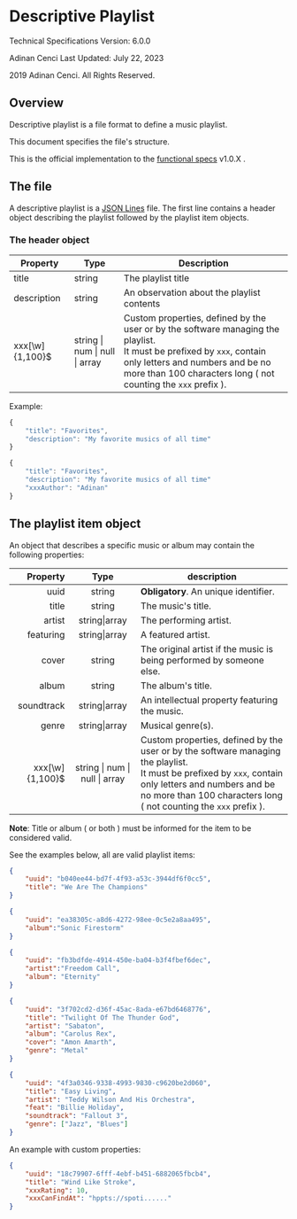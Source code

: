 # Descriptive Playlist

Technical Specifications
Version: 6.0.0

Adinan Cenci
Last Updated: July 22, 2023

2019 Adinan Cenci. All Rights Reserved. 

## Overview

Descriptive playlist is a file format to define a music playlist.

This document specifies the file's structure. 

This is the official implementation to the [functional specs](https://github.com/adinan-cenci/descriptive-playlist-definition/blob/master/functional-specifications.md) v1.0.X .

## The file

A descriptive playlist is a [JSON Lines](https://jsonlines.org/) file. The first line contains a header object describing the playlist followed by the playlist item objects. 

### The header object

| Property        | Type                           | Description                                                                                                                                                                                                                    |
| --------------- | ------------------------------ | ------------------------------------------------------------------------------------------------------------------------------------------------------------------------------------------------------------------------------ |
| title           | string                         | The playlist title                                                                                                                                                                                                             |
| description     | string                         | An observation about the playlist contents                                                                                                                                                                                     |
| xxx[\w]{1,100}$ | string \| num \| null \| array | Custom properties, defined by the user or by the software managing the playlist.<br/>It must be prefixed by `xxx`, contain only letters and numbers and be no more than 100 characters long ( not counting the `xxx` prefix ). |

Example:

```javascript
{
    "title": "Favorites", 
    "description": "My favorite musics of all time"
}
```

```javascript
{
    "title": "Favorites", 
    "description": "My favorite musics of all time"
    "xxxAuthor": "Adinan"
}
```

## The playlist item object

An object that describes a specific music or album may contain the following properties:

| Property        | Type                           | description                                                                                                                                                                                                                    |
| ---------------:|:------------------------------:| ------------------------------------------------------------------------------------------------------------------------------------------------------------------------------------------------------------------------------ |
| uuid            | string                         | **Obligatory**. An unique identifier.                                                                                                                                                                                          |
| title           | string                         | The music's title.                                                                                                                                                                                                             |
| artist          | string\|array                  | The performing artist.                                                                                                                                                                                                         |
| featuring       | string\|array                  | A featured artist.                                                                                                                                                                                                             |
| cover           | string                         | The original artist if the music is being performed by someone else.                                                                                                                                                           |
| album           | string                         | The album's title.                                                                                                                                                                                                             |
| soundtrack      | string\|array                  | An intellectual property featuring the music.                                                                                                                                                                                  |
| genre           | string\|array                  | Musical genre(s).                                                                                                                                                                                                              |
| xxx[\w]{1,100}$ | string \| num \| null \| array | Custom properties, defined by the user or by the software managing the playlist.<br/>It must be prefixed by `xxx`, contain only letters and numbers and be no more than 100 characters long ( not counting the `xxx` prefix ). |

**Note**: Title or album ( or both ) must be informed for the item to be considered valid.

See the examples below, all are valid playlist items:

```json
{
    "uuid": "b040ee44-bd7f-4f93-a53c-3944df6f0cc5", 
    "title": "We Are The Champions"
}
```

```json
{
    "uuid": "ea38305c-a8d6-4272-98ee-0c5e2a8aa495",
    "album":"Sonic Firestorm"
}
```

```json
{
    "uuid": "fb3bdfde-4914-450e-ba04-b3f4fbef6dec",
    "artist":"Freedom Call",
    "album": "Eternity"
}
```

```json
{
    "uuid": "3f702cd2-d36f-45ac-8ada-e67bd6468776", 
    "title": "Twilight Of The Thunder God", 
    "artist": "Sabaton", 
    "album": "Carolus Rex", 
    "cover": "Amon Amarth",
    "genre": "Metal"
}
```

```json
{
    "uuid": "4f3a0346-9338-4993-9830-c9620be2d060", 
    "title": "Easy Living", 
    "artist": "Teddy Wilson And His Orchestra", 
    "feat": "Billie Holiday", 
    "soundtrack": "Fallout 3", 
    "genre": ["Jazz", "Blues"]
}
```

An example with custom properties:

```json
{
    "uuid": "18c79907-6fff-4ebf-b451-6882065fbcb4", 
    "title": "Wind Like Stroke", 
    "xxxRating": 10,
    "xxxCanFindAt": "hppts://spoti......"
}
```
